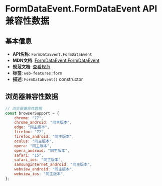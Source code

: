 # FormDataEvent.FormDataEvent API 兼容性数据

## 基本信息

- **API名称**: `FormDataEvent.FormDataEvent`
- **MDN文档**: [FormDataEvent.FormDataEvent](https://developer.mozilla.org/docs/Web/API/FormDataEvent/FormDataEvent)
- **规范文档**: [查看规范](https://html.spec.whatwg.org/multipage/form-control-infrastructure.html#the-formdataevent-interface)
- **标签**: `web-features:form`
- **描述**: `FormDataEvent()` constructor

## 浏览器兼容性数据

```javascript
// 浏览器兼容性数据
const browserSupport = {
    chrome: "77",
    chrome_android: "同主版本",
    edge: "同主版本",
    firefox: "72",
    firefox_android: "同主版本",
    oculus: "同主版本",
    opera: "同主版本",
    opera_android: "同主版本",
    safari: "15",
    safari_ios: "同主版本",
    samsunginternet_android: "同主版本",
    webview_android: "同主版本",
    webview_ios: "同主版本",
};

```

